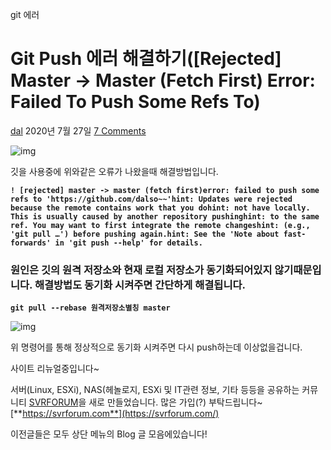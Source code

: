 git 에러



# Git Push 에러 해결하기([Rejected] Master -> Master (Fetch First) Error: Failed To Push Some Refs To)

 [dal](https://blog.dalso.org/author/dal) 2020년 7월 27일 [7 Comments](https://blog.dalso.org/it/git/14204#comments)

![img](https://blog.dalso.org/wp-content/uploads/2020/07/image-546.png)

깃을 사용중에 위와같은 오류가 나왔을때 해결방법입니다.

**`! [rejected] master -> master (fetch first)error: failed to push some refs to 'https://github.com/dalso~~'hint: Updates were rejected because the remote contains work that you dohint: not have locally. This is usually caused by another repository pushinghint: to the same ref. You may want to first integrate the remote changeshint: (e.g., 'git pull …') before pushing again.hint: See the 'Note about fast-forwards' in 'git push --help' for details.`**

### 원인은 깃의 원격 저장소와 현재 로컬 저장소가 동기화되어있지 않기때문입니다. 해결방법도 동기화 시켜주면 간단하게 해결됩니다.

**`git pull --rebase 원격저장소별칭 master`**

![img](https://blog.dalso.org/wp-content/uploads/2020/07/image-547.png)

위 명령어를 통해 정상적으로 동기화 시켜주면 다시 push하는데 이상없을겁니다.

사이트 리뉴얼중입니다~

서버(Linux, ESXi), NAS(헤놀로지, ESXi 및 IT관련 정보, 기타 등등을 공유하는 커뮤니티 [SVRFORUM](https://svrforum.com/)을 새로 만들었습니다.
많은 가입(?) 부탁드립니다~
[**https://svrforum.com**](https://svrforum.com/)

이전글들은 모두 상단 메뉴의 Blog 글 모음에있습니다!